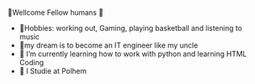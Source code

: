   🙌Wellcome Fellow humans 🙌

- 👤Hobbies: working out, Gaming, playing basketball and listening to music
- 🎊my dream is to become an IT engineer like my uncle
- 🌱 I’m currently learning how to work with python and learning HTML Coding 
- 💼 I Studie at Polhem 
